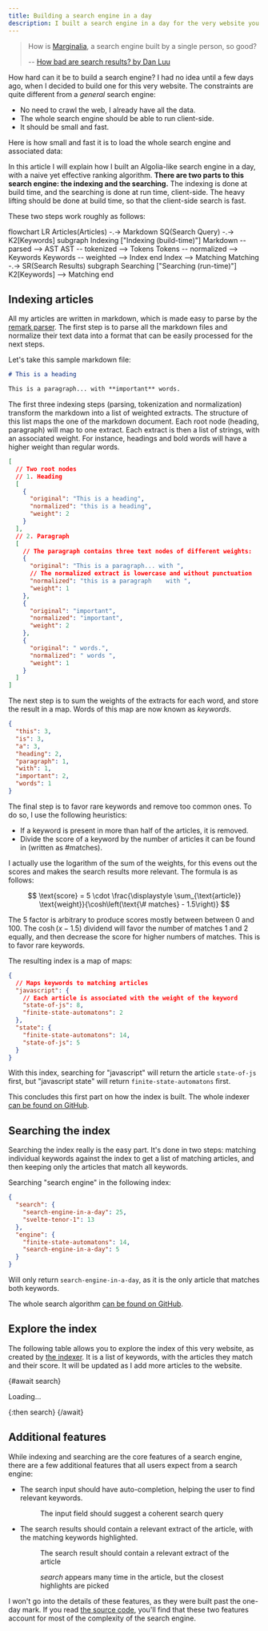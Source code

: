 ```yaml
---
title: Building a search engine in a day
description: I built a search engine in a day for the very website you are reading this on.
---
```


<script>
  import Explorer from './Explorer.svelte'
  import Measure from './Measure.svelte'
  import Mermaid from '$lib/Mermaid.svelte'

  const search = import('$lib/search')
</script>

> How is [Marginalia](https://search.marginalia.nu/), a search engine built by a single person, so good?
>
> -- [How bad are search results? by Dan Luu](https://danluu.com/seo-spam/)

How hard can it be to build a search engine? I had no idea until a few days ago, when I decided to build one for this very website. The constraints are quite different from a _general_ search engine:

- No need to crawl the web, I already have all the data.
- The whole search engine should be able to run client-side.
- It should be small and fast.

Here is how small and fast it is to load the whole search engine and associated data:

<Measure />

In this article I will explain how I built an Algolia-like search engine in a day, with a naive yet effective ranking algorithm. **There are two parts to this search engine: the indexing and the searching.** The indexing is done at build time, and the searching is done at run time, client-side. The heavy lifting should be done at build time, so that the client-side search is fast.

These two steps work roughly as follows:

<Mermaid>
  flowchart LR
    Articles(Articles) -.-> Markdown
    SQ(Search Query) -.-> K2[Keywords]
    subgraph Indexing ["Indexing (build-time)"]
      Markdown -- parsed --> AST
      AST -- tokenized --> Tokens
      Tokens -- normalized --> Keywords
      Keywords -- weighted --> Index
    end
    Index --> Matching
    Matching -.-> SR(Search Results)
    subgraph Searching ["Searching (run-time)"]
      K2[Keywords] --> Matching
    end
</Mermaid>

## Indexing articles

All my articles are written in markdown, which is made easy to parse by the [remark parser](https://github.com/remarkjs/remark). The first step is to parse all the markdown files and normalize their text data into a format that can be easily processed for the next steps.

Let's take this sample markdown file:

```md
# This is a heading

This is a paragraph... with **important** words.
```

The first three indexing steps (parsing, tokenization and normalization) transform the markdown into a list of weighted extracts. The structure of this list maps the one of the markdown document. Each root node (heading, paragraph) will map to one extract. Each extract is then a list of strings, with an associated weight. For instance, headings and bold words will have a higher weight than regular words.

```json
[
  // Two root nodes
  // 1. Heading
  [
    {
      "original": "This is a heading",
      "normalized": "this is a heading",
      "weight": 2
    }
  ],
  // 2. Paragraph
  [
    // The paragraph contains three text nodes of different weights:
    {
      "original": "This is a paragraph... with ",
      // The normalized extract is lowercase and without punctuation
      "normalized": "this is a paragraph    with ",
      "weight": 1
    },
    {
      "original": "important",
      "normalized": "important",
      "weight": 2
    },
    {
      "original": " words.",
      "normalized": " words ",
      "weight": 1
    }
  ]
]
```

The next step is to sum the weights of the extracts for each word, and store the result in a map. Words of this map are now known as _keywords_.

```json
{
  "this": 3,
  "is": 3,
  "a": 3,
  "heading": 2,
  "paragraph": 1,
  "with": 1,
  "important": 2,
  "words": 1
}
```

The final step is to favor rare keywords and remove too common ones. To do so, I use the following heuristics:

- If a keyword is present in more than half of the articles, it is removed.
- Divide the score of a keyword by the number of articles it can be found in (written as $\# \text{matches}$).

I actually use the logarithm of the sum of the weights, for this evens out the scores and makes the search results more relevant. The formula is as follows:

$$
\text{score} = 5 \cdot \frac{\displaystyle \sum_{\text{article}} \text{weight}}{\cosh\left(\text{\# matches} - 1.5\right)}
$$

The 5 factor is arbitrary to produce scores mostly between between 0 and 100. The $\cosh(x-1.5)$ dividend will favor the number of matches 1 and 2 equally, and then decrease the score for higher numbers of matches. This is to favor rare keywords.

The resulting index is a map of maps:

```json
{
  // Maps keywords to matching articles
  "javascript": {
    // Each article is associated with the weight of the keyword
    "state-of-js": 8,
    "finite-state-automatons": 2
  },
  "state": {
    "finite-state-automatons": 14,
    "state-of-js": 5
  }
}
```

With this index, searching for "javascript" will return the article `state-of-js` first, but "javascript state" will return `finite-state-automatons` first.

This concludes this first part on how the index is built. The whole indexer [can be found on GitHub](https://github.com/GauBen/gautier.dev/blob/main/src/index-articles.ts).

## Searching the index

Searching the index really is the easy part. It's done in two steps: matching individual keywords against the index to get a list of matching articles, and then keeping only the articles that match all keywords.

Searching "search engine" in the following index:

```json
{
  "search": {
    "search-engine-in-a-day": 25,
    "svelte-tenor-1": 13
  },
  "engine": {
    "finite-state-automatons": 14,
    "search-engine-in-a-day": 5
  }
}
```

Will only return `search-engine-in-a-day`, as it is the only article that matches both keywords.

The whole search algorithm [can be found on GitHub](https://github.com/GauBen/gautier.dev/tree/main/src/lib/search.ts).

## Explore the index

The following table allows you to explore the index of this very website, as created by [the indexer](https://github.com/GauBen/gautier.dev/blob/main/src/index-articles.ts). It is a list of keywords, with the articles they match and their score. It will be updated as I add more articles to the website.

<div>
  {#await search}
    <p>Loading...</p>
  {:then search}
    <Explorer {...search} />
  {/await}
</div>

## Additional features

While indexing and searching are the core features of a search engine, there are a few additional features that all users expect from a search engine:

- The search input should have auto-completion, helping the user to find relevant keywords.

  <figure>
  <enhanced:img src="./autocomplete.png?w=800" alt="Screenshot of the autocompletion feature" />
  <figcaption>The input field should suggest a coherent search query</figcaption>
  </figure>

- The search results should contain a relevant extract of the article, with the matching keywords highlighted.

  <figure>
  <enhanced:img src="./search-ranking.png?w=800" alt="Screenshot of the extract feature" />
  <figcaption>The search result should contain a relevant extract of the article</figcaption>
  </figure>
  <figure>
  <enhanced:img src="./search-formula.png?w=800" alt="Another screenshot of the extract feature" />
  <figcaption><em>search</em> appears many time in the article, but the closest highlights are picked</figcaption>
  </figure>

I won't go into the details of these features, as they were built past the one-day mark. If you read [the source code](https://github.com/GauBen/gautier.dev/tree/main/src/lib/search.ts), you'll find that these two features account for most of the complexity of the search engine.
